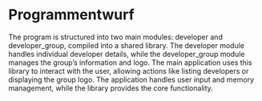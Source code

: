 # Programmentwurf

The program is structured into two main modules: developer and developer_group, compiled into a shared library. The developer module handles individual developer details, while the developer_group module manages the group’s information and logo. The main application uses this library to interact with the user, allowing actions like listing developers or displaying the group logo. The application handles user input and memory management, while the library provides the core functionality.